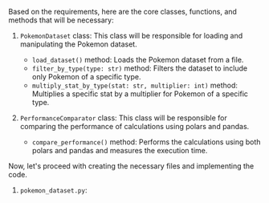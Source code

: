 Based on the requirements, here are the core classes, functions, and methods that will be necessary:

1. `PokemonDataset` class: This class will be responsible for loading and manipulating the Pokemon dataset.
   - `load_dataset()` method: Loads the Pokemon dataset from a file.
   - `filter_by_type(type: str)` method: Filters the dataset to include only Pokemon of a specific type.
   - `multiply_stat_by_type(stat: str, multiplier: int)` method: Multiplies a specific stat by a multiplier for Pokemon of a specific type.

2. `PerformanceComparator` class: This class will be responsible for comparing the performance of calculations using polars and pandas.
   - `compare_performance()` method: Performs the calculations using both polars and pandas and measures the execution time.

Now, let's proceed with creating the necessary files and implementing the code.

1. `pokemon_dataset.py`:

